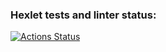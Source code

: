 ### Hexlet tests and linter status:
[![Actions Status](https://github.com/GunGalla/python-project-52/workflows/hexlet-check/badge.svg)](https://github.com/GunGalla/python-project-52/actions)